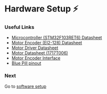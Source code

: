 # Hardware Setup :zap:

### Useful Links
- [Microcontroller (STM32F103RET6) Datasheet](https://static6.arrow.com/aropdfconversion/e79ced670cb149ee24e5f1de20d472baa245090d/403en.stm32f103rc.pdf)
- [Motor Encoder (EI2-128) Datasheet](https://www.faulhaber.com/fileadmin/Import/Media/EN_IE2-1024_DFF.pdf)
- [Motor Driver Datasheet](http://www.ti.com/lit/ds/symlink/drv8848.pdf)
- [Motor Datasheet (1717T006)](https://www.micromo.com/media/pdfs/1717_SR.pdf)
- [Motor Encoder Interface](https://www.sparkfun.com/products/10651)
- [Blue Pill pinout](https://github.com/uga-robotics/MicromouseV1/blob/master/docs/datasheets/STM32bluepillarduinoguide.pdf)

### Next
<!-- Link to software repo README -->
Go to [software setup](https://github.com/Spain2394/MicromouseV1/blob/master/Wiki/Software-Setup.md)
